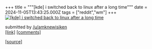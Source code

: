 +++
title = """[kde] i switched back to linux after a long time"""
date = 2024-11-05T13:43:25.000Z
tags = ["reddit","wm"]
+++
[![ [kde] i switched back to linux after a long time ](https://b.thumbs.redditmedia.com/k1wZjKuThVEQ4zkHAndiDi04i_H0RYOHZNV4EpyEmcY.jpg " [kde] i switched back to linux after a long time ")](https://www.reddit.com/r/unixporn/comments/1gk6yor/kde_i_switched_back_to_linux_after_a_long_time/)

submitted by [/u/amknewisiken](https://www.reddit.com/user/amknewisiken)  
[\[link\]](https://www.reddit.com/gallery/1gk6yor) [\[comments\]](https://www.reddit.com/r/unixporn/comments/1gk6yor/kde_i_switched_back_to_linux_after_a_long_time/)

[[source]](https://www.reddit.com/r/unixporn/comments/1gk6yor/kde_i_switched_back_to_linux_after_a_long_time/)
